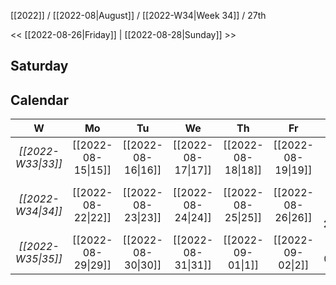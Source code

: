 [[2022]] / [[2022-08|August]] / [[2022-W34|Week 34]] / 27th

<<  [[2022-08-26|Friday]]   |  [[2022-08-28|Sunday]]   >>︎

## Saturday

## Calendar
| W  | Mo | Tu | We | Th | Fr | Sa | Su |
|:--:|:--:|:--:|:--:|:--:|:--:|:--:|:--:|
| *[[2022-W33\|33]]* | [[2022-08-15\|15]] | [[2022-08-16\|16]] | [[2022-08-17\|17]] | [[2022-08-18\|18]] | [[2022-08-19\|19]] | [[2022-08-20\|20]] | [[2022-08-21\|21]] |
| *[[2022-W34\|34]]* | [[2022-08-22\|22]] | [[2022-08-23\|23]] | [[2022-08-24\|24]] | [[2022-08-25\|25]] | [[2022-08-26\|26]] | ==**[[2022-08-27\|27]]**== | [[2022-08-28\|28]] |
| *[[2022-W35\|35]]* | [[2022-08-29\|29]] | [[2022-08-30\|30]] | [[2022-08-31\|31]] | [[2022-09-01\|1]]  | [[2022-09-02\|2]]  | [[2022-09-03\|3]]  | [[2022-09-04\|4]]  |
